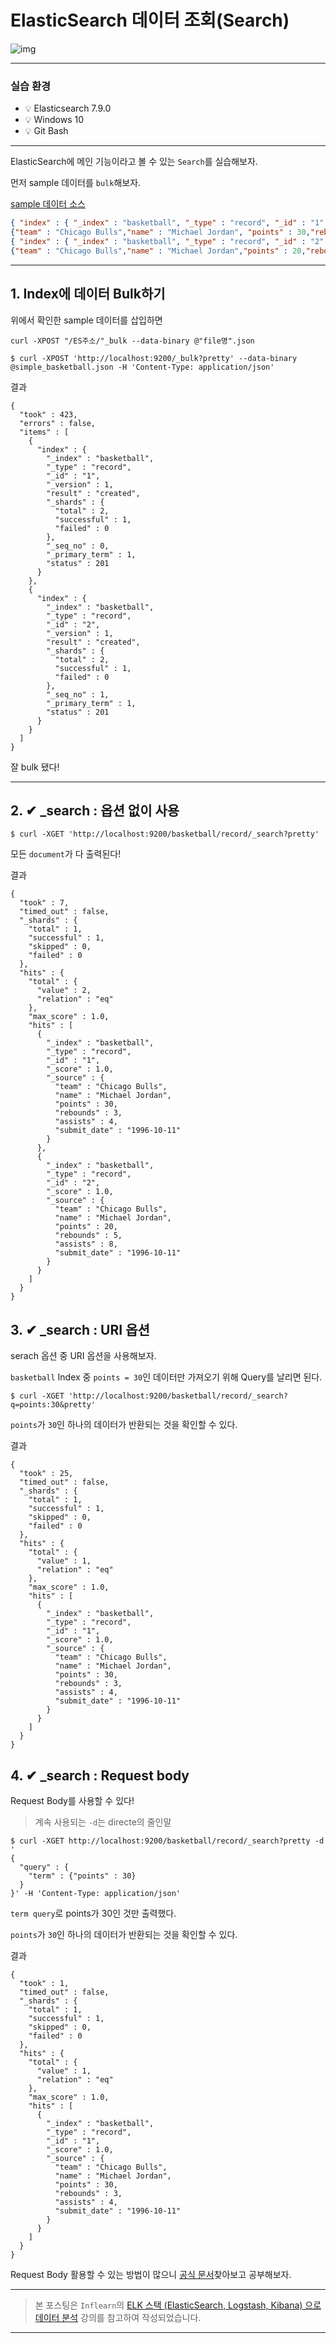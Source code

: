 # ElasticSearch 데이터 조회(Search)

![img](../.vuepress/public/images/img-es/1.elasticsearchLogo.png)  

---

### 실습 환경

- 💡 Elasticsearch 7.9.0
- 💡 Windows 10
- 💡 Git Bash
---

ElasticSearch에 메인 기능이라고 볼 수 있는 `Search`를 실습해보자.

먼저 sample 데이터를 `bulk`해보자.

[sample 데이터 소스](https://github.com/jun108059/til/blob/master/practice/ElasticSearch/simple_basketball.json)

```JSON
{ "index" : { "_index" : "basketball", "_type" : "record", "_id" : "1" } }
{"team" : "Chicago Bulls","name" : "Michael Jordan", "points" : 30,"rebounds" : 3,"assists" : 4, "submit_date" : "1996-10-11"}
{ "index" : { "_index" : "basketball", "_type" : "record", "_id" : "2" } }
{"team" : "Chicago Bulls","name" : "Michael Jordan","points" : 20,"rebounds" : 5,"assists" : 8, "submit_date" : "1996-10-11"}
```

---

## 1. Index에 데이터 Bulk하기

위에서 확인한 sample 데이터를 삽입하면

`curl -XPOST "/ES주소/"_bulk --data-binary @"file명".json`

```shell script
$ curl -XPOST 'http://localhost:9200/_bulk?pretty' --data-binary @simple_basketball.json -H 'Content-Type: application/json'
```

결과

```shell script
{
  "took" : 423,
  "errors" : false,
  "items" : [
    {
      "index" : {
        "_index" : "basketball",
        "_type" : "record",
        "_id" : "1",
        "_version" : 1,
        "result" : "created",
        "_shards" : {
          "total" : 2,
          "successful" : 1,
          "failed" : 0
        },
        "_seq_no" : 0,
        "_primary_term" : 1,
        "status" : 201
      }
    },
    {
      "index" : {
        "_index" : "basketball",
        "_type" : "record",
        "_id" : "2",
        "_version" : 1,
        "result" : "created",
        "_shards" : {
          "total" : 2,
          "successful" : 1,
          "failed" : 0
        },
        "_seq_no" : 1,
        "_primary_term" : 1,
        "status" : 201
      }
    }
  ]
}
```

잘 bulk 됐다!

---

## 2. ✔ _search : 옵션 없이 사용

```shell script
$ curl -XGET 'http://localhost:9200/basketball/record/_search?pretty'
```

모든 `document`가 다 출력된다!

결과

```shell script
{
  "took" : 7,
  "timed_out" : false,
  "_shards" : {
    "total" : 1,
    "successful" : 1,
    "skipped" : 0,
    "failed" : 0
  },
  "hits" : {
    "total" : {
      "value" : 2,
      "relation" : "eq"
    },
    "max_score" : 1.0,
    "hits" : [
      {
        "_index" : "basketball",
        "_type" : "record",
        "_id" : "1",
        "_score" : 1.0,
        "_source" : {
          "team" : "Chicago Bulls",
          "name" : "Michael Jordan",
          "points" : 30,
          "rebounds" : 3,
          "assists" : 4,
          "submit_date" : "1996-10-11"
        }
      },
      {
        "_index" : "basketball",
        "_type" : "record",
        "_id" : "2",
        "_score" : 1.0,
        "_source" : {
          "team" : "Chicago Bulls",
          "name" : "Michael Jordan",
          "points" : 20,
          "rebounds" : 5,
          "assists" : 8,
          "submit_date" : "1996-10-11"
        }
      }
    ]
  }
}
```

## 3. ✔ _search : URI 옵션

serach 옵션 중 URI 옵션을 사용해보자.

`basketball` Index 중 `points = 30`인 데이터만 가져오기 위해 Query를 날리면 된다.

```shell script
$ curl -XGET 'http://localhost:9200/basketball/record/_search?q=points:30&pretty'
```

`points`가 `30`인 하나의 데이터가 반환되는 것을 확인할 수 있다.

결과

```shell script
{
  "took" : 25,
  "timed_out" : false,
  "_shards" : {
    "total" : 1,
    "successful" : 1,
    "skipped" : 0,
    "failed" : 0
  },
  "hits" : {
    "total" : {
      "value" : 1,
      "relation" : "eq"
    },
    "max_score" : 1.0,
    "hits" : [
      {
        "_index" : "basketball",
        "_type" : "record",
        "_id" : "1",
        "_score" : 1.0,
        "_source" : {
          "team" : "Chicago Bulls",
          "name" : "Michael Jordan",
          "points" : 30,
          "rebounds" : 3,
          "assists" : 4,
          "submit_date" : "1996-10-11"
        }
      }
    ]
  }
}
```

## 4. ✔ _search : Request body

Request Body를 사용할 수 있다!

> 계속 사용되는 `-d`는 directe의 줄인말

```shell script
$ curl -XGET http://localhost:9200/basketball/record/_search?pretty -d '
{
  "query" : {
    "term" : {"points" : 30}
  }  
}' -H 'Content-Type: application/json'
```

`term query`로 points가 30인 것만 출력했다.

`points`가 `30`인 하나의 데이터가 반환되는 것을 확인할 수 있다.

결과

```shell script
{
  "took" : 1,
  "timed_out" : false,
  "_shards" : {
    "total" : 1,
    "successful" : 1,
    "skipped" : 0,
    "failed" : 0
  },
  "hits" : {
    "total" : {
      "value" : 1,
      "relation" : "eq"
    },
    "max_score" : 1.0,
    "hits" : [
      {
        "_index" : "basketball",
        "_type" : "record",
        "_id" : "1",
        "_score" : 1.0,
        "_source" : {
          "team" : "Chicago Bulls",
          "name" : "Michael Jordan",
          "points" : 30,
          "rebounds" : 3,
          "assists" : 4,
          "submit_date" : "1996-10-11"
        }
      }
    ]
  }
}
```

Request Body 활용할 수 있는 방법이 많으니 [공식 문서](https://www.elastic.co/guide/en/elasticsearch/reference/current/search-request-body.html)찾아보고 공부해보자.

---

> 본 포스팅은 `Inflearn`의 [ELK 스택 (ElasticSearch, Logstash, Kibana) 으로 데이터 분석](https://www.inflearn.com/course/elk-%EC%8A%A4%ED%83%9D-%EB%8D%B0%EC%9D%B4%ED%84%B0-%EB%B6%84%EC%84%9D) 강의를 참고하여 작성되었습니다.

---
